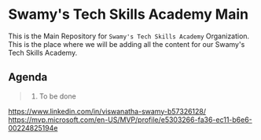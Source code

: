 # Swamy's Tech Skills Academy Main

This is the Main Repository for `Swamy's Tech Skills Academy` Organization. This is the place where we will be adding all the content for our Swamy's Tech Skills Academy.

## Agenda

> 1. To be done


https://www.linkedin.com/in/viswanatha-swamy-b57326128/
https://mvp.microsoft.com/en-US/MVP/profile/e5303266-fa36-ec11-b6e6-00224825194e
